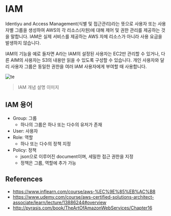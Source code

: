 # IAM

Identiyu and Access Management(식별 및 접근관리)라는 뜻으로 사용자 또는 사용자별 그룹을 생성하여 AWS의 각 리소스(자원)에 대해 제어 및 권한 관리를 제공하는 것을 말합니다. IAM은 실제 서비스를 제공하는 AWS 자체 리소스가 아니라 사용 요금을 발생하지 않습니다.

IAM의 기능을 예로 들자면 A라는 IAM의 설정된 사용자는 EC2만 관리할 수 있거나, 다른 AIM의 사용자는 S3의 내용만 읽을 수 있도록 구성할 수 있습니다. 개인 사용자와 달리 사용자 그룹은 동일한 권한을 여러 IAM 사용자에게 부여할 때 사용합니다.

![te](https://user-images.githubusercontent.com/48043799/105719346-87d2b200-5f65-11eb-8b14-45de1b8fe7b7.png)

> IAM 개념 설명 이미지



## IAM 용어

- Group: 그룹
  - 하나의 그룹은 하나 또는 다수의 유저가 존재
- User: 사용자
- Role: 역할
  - 하나 또는 다수의 정책 지정
- Policy: 정책
  - json으로 이루어진 document이며, 세밀한 접근 권한을 지정
  - 정책은 그룹, 역할에 추가 가능





## References

- https://www.inflearn.com/course/aws-%EC%9E%85%EB%AC%B8
- https://www.udemy.com/course/aws-certified-solutions-architect-associate/learn/lecture/13886244#overview
- http://pyrasis.com/book/TheArtOfAmazonWebServices/Chapter16